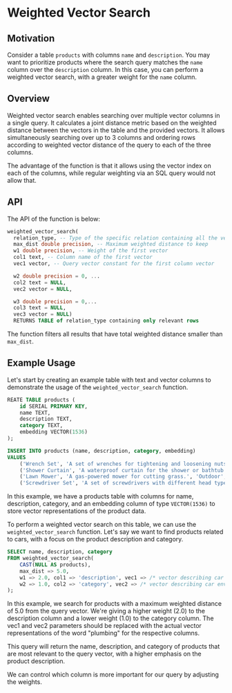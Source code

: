 # Weighted Vector Search

## Motivation

Consider a table `products` with columns `name` and `description`. You may want to prioritize products where the search query matches the `name` column over the `description` column. In this case, you can perform a weighted vector search, with a greater weight for the `name` column.

## Overview

Weighted vector search enables searching over multiple vector columns in a single query. It calculates a joint distance metric based on the weighted distance between the vectors in the table and the provided vectors. It allows simultaneously searching over up to 3 columns and ordering rows according to weighted vector distance of the query to each of the three columns.

The advantage of the function is that it allows using the vector index on each of the columns, while regular weighting via an SQL query would not allow that.

## API

The API of the function is below:

```sql
weighted_vector_search(
  relation_type, -- Type of the specific relation containing all the vectors
  max_dist double precision, -- Maximum weighted distance to keep
  w1 double precision, -- Weight of the first vector
  col1 text, -- Column name of the first vector
  vec1 vector, -- Query vector constant for the first column vector

  w2 double precision = 0, ...
  col2 text = NULL,
  vec2 vector = NULL,

  w3 double precision = 0,...
  col3 text = NULL,
  vec3 vector = NULL)
  RETURNS TABLE of relation_type containing only relevant rows
```

The function filters all results that have total weighted distance smaller than `max_dist`.

## Example Usage

Let's start by creating an example table with text and vector columns to demonstrate the usage of the `weighted_vector_search` function.

```sql
REATE TABLE products (
    id SERIAL PRIMARY KEY,
    name TEXT,
    description TEXT,
    category TEXT,
    embedding VECTOR(1536)
);

INSERT INTO products (name, description, category, embedding)
VALUES
    ('Wrench Set', 'A set of wrenches for tightening and loosening nuts and bolts.', 'Tools', /* vector */),
    ('Shower Curtain', 'A waterproof curtain for the shower or bathtub.', 'Bathroom', /* vector */),
    ('Lawn Mower', 'A gas-powered mower for cutting grass.', 'Outdoor', /* vector */),
    ('Screwdriver Set', 'A set of screwdrivers with different head types.', 'Tools', /* vector */);
```

In this example, we have a products table with columns for name, description, category, and an embedding column of type `VECTOR(1536)` to store vector representations of the product data.

To perform a weighted vector search on this table, we can use the `weighted_vector_search` function. Let's say we want to find products related to cars, with a focus on the product description and category.

```sql
SELECT name, description, category
FROM weighted_vector_search(
    CAST(NULL AS products),
    max_dist => 5.0,
    w1 => 2.0, col1 => 'description', vec1 => /* vector describing car environment s*/,
    w2 => 1.0, col2 => 'category', vec2 => /* vector describing car environments */
);
```

In this example, we search for products with a maximum weighted distance of 5.0 from the query vector. We're giving a higher weight (2.0) to the description column and a lower weight (1.0) to the category column. The vec1 and vec2 parameters should be replaced with the actual vector representations of the word "plumbing" for the respective columns.

This query will return the name, description, and category of products that are most relevant to the query vector, with a higher emphasis on the product description.

We can control which column is more important for our query by adjusting the weights.
